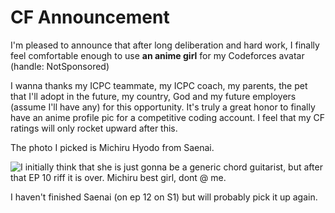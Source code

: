 # CF Announcement


I'm pleased to announce that after long deliberation and hard work, I finally feel comfortable enough to use **an anime girl** for my Codeforces avatar (handle: NotSponsored)


I wanna thanks my ICPC teammate, my ICPC coach, my parents, the pet that I'll adopt in the future, my country, God and my future employers
(assume I'll have any) for this opportunity. It's truly a great honor to finally have an anime profile pic for a competitive coding account. 
I feel that my CF ratings will only rocket upward after this.

The photo I picked is Michiru Hyodo from Saenai. 

![I initially think that she is just gonna be a generic chord guitarist, but after that EP 10 riff it is over. Michiru best girl, dont @ me.](/images/hyodo.jpg)

I haven't finished Saenai (on ep 12 on S1) but will probably pick it up again.
